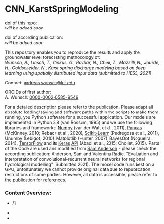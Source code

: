 # CNN_KarstSpringModeling


doi of this repo:  
*will be added soon*

doi of according publication:  
*will be added soon*

This repository enables you to reproduce the results and apply the groundwater level forecasting methodology of:     
*Wunsch, A., Liesch, T., Cinkus, G., Ravbar, N., Chen, Z., Mazzilli, N., Jourde, H., Goldscheider, N., Karst spring discharge modeling based on deep learning using
spatially distributed input data (submitted to HESS, 2021)*

Contact: [andreas.wunsch@kit.edu](andreas.wunsch@kit.edu)

ORCIDs of first author:   
A. Wunsch:  [0000-0002-0585-9549](https://orcid.org/0000-0002-0585-9549)   
 

For a detailed description please refer to the publication.
Please adapt all absolute loading/saving and software paths within the scripts to make them running, you Python software for a successful application. Our models are implemented in Python 3.8 (van Rossum, 1995) and we use the following libraries and frameworks: [Numpy](https://numpy.org/) (van der Walt et al., 2011), [Pandas](https://pandas.pydata.org/) (McKinney, 2010; Reback et al., 2020), [Scikit-Learn](https://scikit-learn.org/stable/) (Pedregosa et al., 2011), [Unumpy](https://pythonhosted.org/uncertainties/numpy_guide.html) (Lebigot, 2010), Matplotlib (Hunter, 2007), [BayesOpt](https://github.com/fmfn/BayesianOptimization) (Nogueira, 2014), [TensorFlow](https://www.tensorflow.org/) and its [Keras](https://keras.io/) [API](https://www.tensorflow.org/versions/r2.3/api_docs/python/tf/keras) (Abadi et al., 2015; Chollet, 2015). Parts of the Code are used and modified from [Sam Anderson](https://github.com/andersonsam/cnn_lstm_era) - please check the according publication: Anderson, Sam and Valentina Radic. "Evaluation and interpretation of convolutional-recurrent neural networks for regional hydrological modelling" (Submitted 2021). The model code runs best on a GPU, unfortunately we cannot provide original data due to republication restrictions of some parties. However, all data is accessible, please refer to the publication for references.

### Content Overview:
* /1

* 

* 
